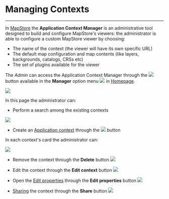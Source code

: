 # Managing Contexts

*******************

In [MapStore](https://mapstore.geosolutionsgroup.com/mapstore/#/) the **Application Context Manager** is an administrative tool designed to build and configure MapStore's viewers: the administrator is able to configure a custom MapStore viewer by choosing:

* The name of the context (the viewer will have its own specific URL)
* The default map configuration and map contents (like layers, backgrounds, catalogs, CRSs etc)
* The set of plugins available for the viewer

The *Admin* can access the Application Context Manager through the <img src="../img/button/manage-contexts-button.jpg" class="ms-docbutton"/> button available in the **Manager**  option menu <img src="../img/button/acc-manager.jpg" class="ms-docbutton"/> in [Homepage](https://mapstore.geosolutionsgroup.com/mapstore/#/).

<img src="../img/managing-contexts/manage-contexts-page.jpg" class="ms-docimage"/>

In this page the administrator can:

* Perform a search among the existing contexts

<img src="../img/managing-users/search-users.jpg" class="ms-docimage" style="max-width:500px;"/>

* Create an [Application context](application-context.md#application-context) through the <img src="../img/button/new-context-button.jpg" class="ms-docbutton"/> button

In each context's card the administrator can:

<img src="../img/managing-contexts/context-card-tool.jpg" class="ms-docimage" style="max-width:400px;"/>

* Remove the context through the **Delete** button <img src="../img/button/delete_button.jpg" class="ms-docbutton" />

* Edit the context through the **Edit context** button <img src="../img/button/edit-context-button.jpg" class="ms-docbutton"/>

* Open the [Edit properties](resources-properties.md#resource-properties) through the **Edit properties** button  <img src="../img/button/edit-icon.jpg" class="ms-docbutton"/>

* [Sharing](share.md#sharing-resources) the context through the **Share** button <img src="../img/button/share.jpg" class="ms-docbutton"/>
